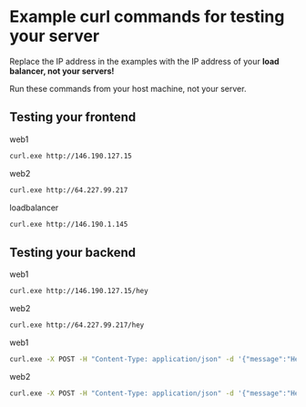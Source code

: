 # Example curl commands for testing your server

Replace the IP address in the examples with the IP address of your **load balancer, not your servers!**

Run these commands from your host machine, not your server.

## Testing your frontend

web1
```bash
curl.exe http://146.190.127.15
```

web2
```bash
curl.exe http://64.227.99.217
```

loadbalancer
```bash
curl.exe http://146.190.1.145
```

## Testing your backend

web1
```bash
curl.exe http://146.190.127.15/hey
```

web2
```bash
curl.exe http://64.227.99.217/hey
```

web1
```bash
curl.exe -X POST -H "Content-Type: application/json" -d '{"message":"Hello from your server"}' http://146.190.127.15/echo

```

web2
```bash
curl.exe -X POST -H "Content-Type: application/json" -d '{"message":"Hello from your server"}' http://64.227.99.217/echo
```
